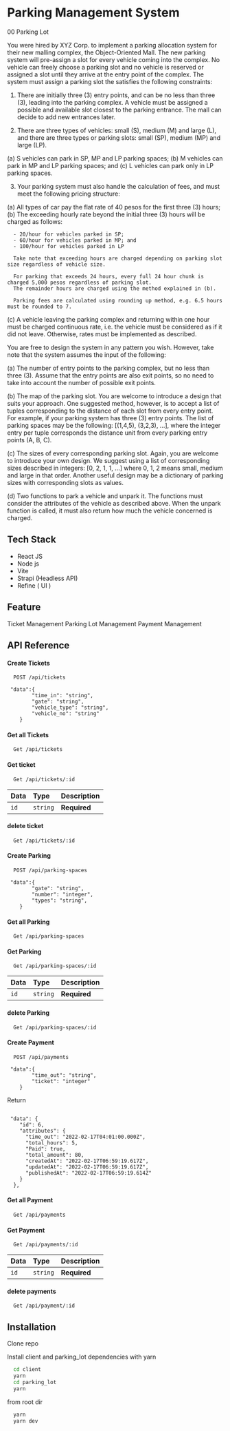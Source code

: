 
# Parking Management System

00 Parking Lot

You were hired by XYZ Corp. to implement a parking allocation system for their new malling complex, the Object-Oriented Mall.
The new parking system will pre-assign a slot for every vehicle coming into the complex. No vehicle can freely choose a parking
slot and no vehicle is reserved or assigned a slot until they arrive at the entry point of the complex. The system must assign
a parking slot the satisfies the following constraints:

1. There are initially three (3) entry points, and can be no less than three (3), leading into the parking complex. A vehicle
  must be assigned a possible and available slot closest to the parking entrance. The mall can decide to add new entrances later.

2. There are three types of vehicles: small (S), medium (M) and large (L),
  and there are three types or parking slots: small (SP), medium (MP) and large (LP).

  (a) S vehicles can park in SP, MP and LP parking spaces;
  (b) M vehicles can park in MP and LP parking spaces; and
  (c) L vehicles can park only in LP parking spaces.

3. Your parking system must also handle the calculation of fees, and must meet the following pricing structure:

  (a) All types of car pay the flat rate of 40 pesos for the first three (3) hours;
  (b) The exceeding hourly rate beyond the initial three (3) hours will be charged as follows:

      - 20/hour for vehicles parked in SP;
      - 60/hour for vehicles parked in MP; and
      - 100/hour for vehicles parked in LP

      Take note that exceeding hours are charged depending on parking slot size regardless of vehicle size.

      For parking that exceeds 24 hours, every full 24 hour chunk is charged 5,000 pesos regardless of parking slot.
      The remainder hours are charged using the method explained in (b).

      Parking fees are calculated using rounding up method, e.g. 6.5 hours must be rounded to 7.

  (c) A vehicle leaving the parking complex and returning within one hour must be charged continuous rate,
      i.e. the vehicle must be considered as if it did not leave. Otherwise, rates must be implemented as described.

You are free to design the system in any pattern you wish. However, take note that the system assumes the input of the following:

  (a) The number of entry points to the parking complex, but no less than three (3). Assume that the entry points
      are also exit points, so no need to take into account the number of possible exit points.

  (b) The map of the parking slot. You are welcome to introduce a design that suits your approach. One suggested
      method, however, is to accept a list of tuples corresponding to the distance of each slot from every entry
      point. For example, if your parking system has three (3) entry points. The list of parking spaces may be
      the following: [(1,4,5), (3,2,3), ...], where the integer entry per tuple corresponds the distance unit
      from every parking entry points (A, B, C).

  (c) The sizes of every corresponding parking slot. Again, you are welcome to introduce your own design. We suggest using
      a list of corresponding sizes described in integers: [0, 2, 1, 1, ...] where 0, 1, 2 means small, medium and large
      in that order. Another useful design may be a dictionary of parking sizes with corresponding slots as values.

  (d) Two functions to park a vehicle and unpark it. The functions must consider the attributes of the vehicle as described above.
      When the unpark function is called, it must also return how much the vehicle concerned is charged.




## Tech Stack

- React JS
- Node js
- Vite
- Strapi (Headless API)
- Refine ( UI )


## Feature 

Ticket Management 
Parking Lot Management
Payment Management




## API Reference

#### Create Tickets

```http
  POST /api/tickets
```
```
 "data":{
        "time_in": "string",
        "gate": "string",
        "vehicle_type": "string",
        "vehicle_no": "string"
    }
```
#### Get all Tickets
```http
  Get /api/tickets
```


#### Get ticket
```http
  Get /api/tickets/:id
```



| Data | Type     | Description                |
| :-------- | :------- | :------------------------- |
| `id` | `string` | **Required**|



#### delete ticket
```http
  Get /api/tickets/:id
```

#### Create Parking

```http
  POST /api/parking-spaces
```
```
 "data":{
        "gate": "string",
        "number": "integer",
        "types": "string",
    }
```
#### Get all Parking
```http
  Get /api/parking-spaces
```


#### Get Parking
```http
  Get /api/parking-spaces/:id
```



| Data | Type     | Description                |
| :-------- | :------- | :------------------------- |
| `id` | `string` | **Required**|



#### delete Parking
```http
  Get /api/parking-spaces/:id
```

#### Create Payment

```http
  POST /api/payments
```
```
 "data":{
        "time_out": "string",  
        "ticket": "integer"
    }
```
Return
```return

 "data": {
    "id": 6,
    "attributes": {
      "time_out": "2022-02-17T04:01:00.000Z",
      "total_hours": 5,
      "Paid": true,
      "total_amount": 80,
      "createdAt": "2022-02-17T06:59:19.617Z",
      "updatedAt": "2022-02-17T06:59:19.617Z",
      "publishedAt": "2022-02-17T06:59:19.614Z"
    }
  },
```
#### Get all Payment
```http
  Get /api/payments
```


#### Get Payment
```http
  Get /api/payments/:id
```



| Data | Type     | Description                |
| :-------- | :------- | :------------------------- |
| `id` | `string` | **Required**|



#### delete payments
```http
  Get /api/payment/:id
```
## Installation

Clone repo

Install client and parking_lot dependencies with yarn

```bash
  cd client
  yarn
  cd parking_lot
  yarn
```
from root dir 
```bash
  yarn
  yarn dev
```